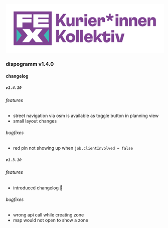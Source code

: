 ![fahrrad expressx](src/assets/logo/fex-logo.png)

### dispogramm v1.4.0

#### changelog

##### `v1.4.10`
###### features
- street navigation via osm is available as toggle button in planning view
- small layout changes
###### bugfixes
- red pin not showing up when `job.clientInvolved = false`

##### `v1.3.10`
###### features
- introduced changelog 🥳

###### bugfixes
- wrong api call while creating zone 
- map would not open to show a zone